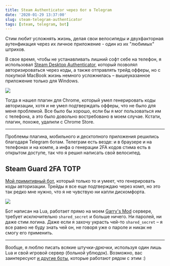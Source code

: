 ```yaml
---
title: Steam Authenticator через бот в Telegram
date: '2020-01-29 13:37:00'
slug: steam-telegram-authenticator
tags: [steam, telegram, bot]
---
```


Стим любит усложнять жизнь, делая свои велосипеды и двухфакторная аутенфикация через их личное приложение - один из их "любимых" штрихов.

В свое время, чтобы не устанавливать лишний софт себе на телефон, я использовал [Steam Desktop Authenticator](https://github.com/Jessecar96/SteamDesktopAuthenticator), который позволял авторизироваться через коды, а также отправлять трейд офферы, но с покупкой MacBook жизнь немного усложнилась – вышеуказанное приложение только для Windows.

![](https://s3.amd-nick.me/2020/01/image.png)

Тогда я нашел плагин для Chrome, который умел генерировать коды авторизации, хотя и не умел подтверждать офферы, что не было для меня проблемой. Все было бы хорошо, если бы я мог пользоваться им с телефона, а это было довольно востребовано в моем случае. Кстати, плагин, похоже, удалили с Chrome Store.

* * *

Проблемы плагина, мобильного и десктопного приложения решились благодаря Telegram ботам. Телеграм есть везде: и в браузере и на телефонах и на компе, а инфа о генерации 2FA кодов стима есть в открытом доступе, так что я решил написать свой велосипед.

## Steam Guard 2FA TOTP

[Мой примитивный бот](https://t.me/steam_code_bot), который только то и умеет, что генерировать коды авторизации. Трейды я все еще подтверждаю через комп, но это так редко мне нужно, что я не чувствую ни капли дискомфорта.

![](https://s3.amd-nick.me/2020/01/image-1.png)

Бот написан на Lua, работает прямо на моем [Garry's Mod](https://vk.com/trigonim) сервере, требует исключительно `shared_secret` и больше ничего. Ни паролей, ни даже стим логина. Даже если я захочу украсть чей-то `shared_secret` – я все равно не буду знать чей он, не говоря уже о пароле и никак не смогу его применить.

* * *

Вообще, я люблю писать всякие штучки-дрючки, используя один лишь Lua и свой игровой сервер (больной ублюдок). Возможно, вас заинтересуют [и другие боты](/docs/telegram/bots), которые работают рядом с этим :)

